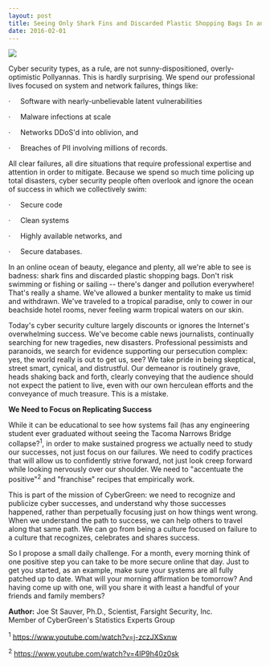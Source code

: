 ```yaml
---
layout: post
title: Seeing Only Shark Fins and Discarded Plastic Shopping Bags In an Sea of Beauty, Elegance and Plenty
date: 2016-02-01  
---
```

![]({{site.media}}tree.png)

Cyber security types, as a rule, are not sunny-dispositioned, overly-optimistic Pollyannas. This is hardly surprising. We spend our professional lives focused on system and network failures, things like:

·<span style="font-size:7pt">      </span> Software with nearly-unbelievable latent vulnerabilities

·<span style="font-size:7pt">      </span> Malware infections at scale

·<span style="font-size:7pt">      </span> Networks DDoS'd into oblivion, and

·<span style="font-size:7pt">      </span> Breaches of PII involving millions of records.

All clear failures, all dire situations that require professional expertise and attention in order to mitigate. Because we spend so much time policing up total disasters, cyber security people often overlook and ignore the ocean of success in which we collectively swim:

·<span style="font-size:7pt">      </span> Secure code

·<span style="font-size:7pt">      </span> Clean systems

·<span style="font-size:7pt">      </span> Highly available networks, and

·<span style="font-size:7pt">      </span> Secure databases.

In an online ocean of beauty, elegance and plenty, all we're able to see is badness: shark fins and discarded plastic shopping bags. Don't risk swimming or fishing or sailing -- there's danger and pollution everywhere! That's really a shame. We've allowed a bunker mentality to make us timid and withdrawn. We've traveled to a tropical paradise, only to cower in our beachside hotel rooms, never feeling warm tropical waters on our skin.

Today's cyber security culture largely discounts or ignores the Internet's overwhelming success. We've become cable news journalists, continually searching for new tragedies, new disasters. Professional pessimists and paranoids, we search for evidence supporting our persecution complex: yes, the world really is out to get us, see? We take pride in being skeptical, street smart, cynical, and distrustful. Our demeanor is routinely grave, heads shaking back and forth, clearly conveying that the audience should not expect the patient to live, even with our own herculean efforts and the conveyance of much treasure. This is a mistake.

**We Need to Focus on Replicating Success**

While it can be educational to see how systems fail (has any engineering student ever graduated without seeing the Tacoma Narrows Bridge collapse?<sup>1</sup>, in order to make sustained progress we actually need to study our successes, not just focus on our failures. We need to codify practices that will allow us to confidently strive forward, not just look creep forward while looking nervously over our shoulder. We need to "accentuate the positive"<sup>2</sup> and "franchise" recipes that empirically work.

This is part of the mission of CyberGreen: we need to recognize and publicize cyber successes, and understand why those successes happened, rather than perpetually focusing just on how things went wrong. When we understand the path to success, we can help others to travel along that same path. We can go from being a culture focused on failure to a culture that recognizes, celebrates and shares success.

So I propose a small daily challenge. For a month, every morning think of one positive step you can take to be more secure online that day. Just to get you started, as an example, make sure your systems are all fully patched up to date. What will your morning affirmation be tomorrow? And having come up with one, will you share it with least a handful of your friends and family members?

**Author:** Joe St Sauver, Ph.D., Scientist, Farsight Security, Inc.  
Member of CyberGreen's Statistics Experts Group

<sup>1</sup> <https://www.youtube.com/watch?v=j-zczJXSxnw>

<sup>2</sup> <https://www.youtube.com/watch?v=4IP9h40z0sk>
